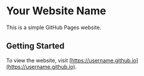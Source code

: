 # Your Website Name

This is a simple GitHub Pages website.

## Getting Started

To view the website, visit [https://username.github.io](https://username.github.io).
